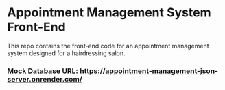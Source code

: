 # Appointment Management System Front-End

This repo contains the front-end code for an appointment management system designed for a hairdressing salon.

### Mock Database URL: <https://appointment-management-json-server.onrender.com/>
